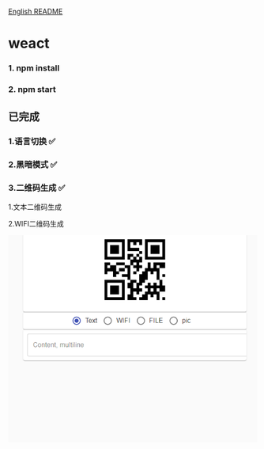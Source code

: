 [English README](docs/README_EN.md)
# weact

### 1. npm install

### 2. npm start

## 已完成

### 1.语言切换 ✅

### 2.黑暗模式 ✅

### 3.二维码生成 ✅

1.文本二维码生成

2.WIFI二维码生成

![qrcode](docs/qrcode.gif)

